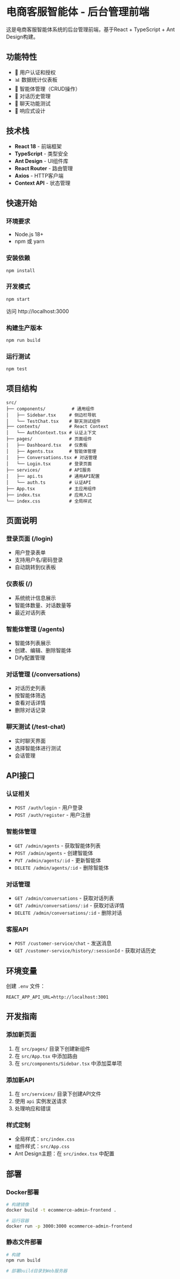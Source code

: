 # 电商客服智能体 - 后台管理前端

这是电商客服智能体系统的后台管理前端，基于React + TypeScript + Ant Design构建。

## 功能特性

- 🔐 用户认证和授权
- 📊 数据统计仪表板
- 🤖 智能体管理（CRUD操作）
- 💬 对话历史管理
- 🧪 聊天功能测试
- 📱 响应式设计

## 技术栈

- **React 18** - 前端框架
- **TypeScript** - 类型安全
- **Ant Design** - UI组件库
- **React Router** - 路由管理
- **Axios** - HTTP客户端
- **Context API** - 状态管理

## 快速开始

### 环境要求

- Node.js 18+
- npm 或 yarn

### 安装依赖

```bash
npm install
```

### 开发模式

```bash
npm start
```

访问 http://localhost:3000

### 构建生产版本

```bash
npm run build
```

### 运行测试

```bash
npm test
```

## 项目结构

```
src/
├── components/          # 通用组件
│   ├── Sidebar.tsx     # 侧边栏导航
│   └── TestChat.tsx    # 聊天测试组件
├── contexts/           # React Context
│   └── AuthContext.tsx # 认证上下文
├── pages/              # 页面组件
│   ├── Dashboard.tsx   # 仪表板
│   ├── Agents.tsx      # 智能体管理
│   ├── Conversations.tsx # 对话管理
│   └── Login.tsx       # 登录页面
├── services/           # API服务
│   ├── api.ts          # 通用API配置
│   └── auth.ts         # 认证API
├── App.tsx             # 主应用组件
├── index.tsx           # 应用入口
└── index.css           # 全局样式
```

## 页面说明

### 登录页面 (/login)
- 用户登录表单
- 支持用户名/密码登录
- 自动跳转到仪表板

### 仪表板 (/)
- 系统统计信息展示
- 智能体数量、对话数量等
- 最近对话列表

### 智能体管理 (/agents)
- 智能体列表展示
- 创建、编辑、删除智能体
- Dify配置管理

### 对话管理 (/conversations)
- 对话历史列表
- 按智能体筛选
- 查看对话详情
- 删除对话记录

### 聊天测试 (/test-chat)
- 实时聊天界面
- 选择智能体进行测试
- 会话管理

## API接口

### 认证相关
- `POST /auth/login` - 用户登录
- `POST /auth/register` - 用户注册

### 智能体管理
- `GET /admin/agents` - 获取智能体列表
- `POST /admin/agents` - 创建智能体
- `PUT /admin/agents/:id` - 更新智能体
- `DELETE /admin/agents/:id` - 删除智能体

### 对话管理
- `GET /admin/conversations` - 获取对话列表
- `GET /admin/conversations/:id` - 获取对话详情
- `DELETE /admin/conversations/:id` - 删除对话

### 客服API
- `POST /customer-service/chat` - 发送消息
- `GET /customer-service/history/:sessionId` - 获取对话历史

## 环境变量

创建 `.env` 文件：

```env
REACT_APP_API_URL=http://localhost:3001
```

## 开发指南

### 添加新页面

1. 在 `src/pages/` 目录下创建新组件
2. 在 `src/App.tsx` 中添加路由
3. 在 `src/components/Sidebar.tsx` 中添加菜单项

### 添加新API

1. 在 `src/services/` 目录下创建API文件
2. 使用 `api` 实例发送请求
3. 处理响应和错误

### 样式定制

- 全局样式：`src/index.css`
- 组件样式：`src/App.css`
- Ant Design主题：在 `src/index.tsx` 中配置

## 部署

### Docker部署

```bash
# 构建镜像
docker build -t ecommerce-admin-frontend .

# 运行容器
docker run -p 3000:3000 ecommerce-admin-frontend
```

### 静态文件部署

```bash
# 构建
npm run build

# 部署build目录到Web服务器
```